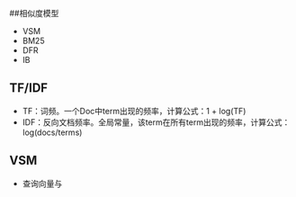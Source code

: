 ##相似度模型
+ VSM
+ BM25
+ DFR
+ IB

## TF/IDF
+ TF：词频。一个Doc中term出现的频率，计算公式：1 + log(TF)
+ IDF：反向文档频率。全局常量，该term在所有term出现的频率，计算公式：log(docs/terms)

## VSM
+ 查询向量与

